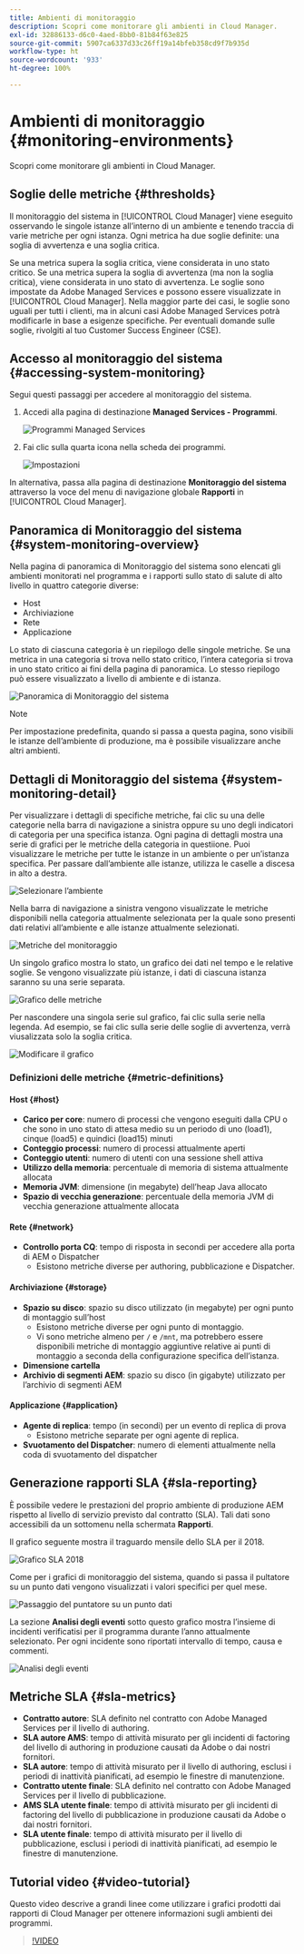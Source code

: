 ```yaml
---
title: Ambienti di monitoraggio
description: Scopri come monitorare gli ambienti in Cloud Manager.
exl-id: 32886133-d6c0-4aed-8bb0-81b84f63e825
source-git-commit: 5907ca6337d33c26ff19a14bfeb358cd9f7b935d
workflow-type: ht
source-wordcount: '933'
ht-degree: 100%

---
```



# Ambienti di monitoraggio {#monitoring-environments}

Scopri come monitorare gli ambienti in Cloud Manager.

## Soglie delle metriche {#thresholds}

Il monitoraggio del sistema in [!UICONTROL Cloud Manager] viene eseguito osservando le singole istanze all’interno di un ambiente e tenendo traccia di varie metriche per ogni istanza. Ogni metrica ha due soglie definite: una soglia di avvertenza e una soglia critica.

Se una metrica supera la soglia critica, viene considerata in uno stato critico. Se una metrica supera la soglia di avvertenza (ma non la soglia critica), viene considerata in uno stato di avvertenza. Le soglie sono impostate da Adobe Managed Services e possono essere visualizzate in [!UICONTROL Cloud Manager]. Nella maggior parte dei casi, le soglie sono uguali per tutti i clienti, ma in alcuni casi Adobe Managed Services potrà modificarle in base a esigenze specifiche. Per eventuali domande sulle soglie, rivolgiti al tuo Customer Success Engineer (CSE).

## Accesso al monitoraggio del sistema {#accessing-system-monitoring}

Segui questi passaggi per accedere al monitoraggio del sistema.

1. Accedi alla pagina di destinazione **Managed Services - Programmi**.

   ![Programmi Managed Services](/help/assets/ProgramLanding.png)

1. Fai clic sulla quarta icona nella scheda dei programmi.

   ![Impostazioni](/help/assets/first-timea1.png)


In alternativa, passa alla pagina di destinazione **Monitoraggio del sistema** attraverso la voce del menu di navigazione globale **Rapporti** in [!UICONTROL Cloud Manager].

## Panoramica di Monitoraggio del sistema {#system-monitoring-overview}

Nella pagina di panoramica di Monitoraggio del sistema sono elencati gli ambienti monitorati nel programma e i rapporti sullo stato di salute di alto livello in quattro categorie diverse:

* Host
* Archiviazione
* Rete
* Applicazione

Lo stato di ciascuna categoria è un riepilogo delle singole metriche. Se una metrica in una categoria si trova nello stato critico, l’intera categoria si trova in uno stato critico ai fini della pagina di panoramica. Lo stesso riepilogo può essere visualizzato a livello di ambiente e di istanza.

![Panoramica di Monitoraggio del sistema](/help/assets/System-Monitoring-Reports.png)

>[!NOTE]
>
>Per impostazione predefinita, quando si passa a questa pagina, sono visibili le istanze dell’ambiente di produzione, ma è possibile visualizzare anche altri ambienti.

## Dettagli di Monitoraggio del sistema {#system-monitoring-detail}

Per visualizzare i dettagli di specifiche metriche, fai clic su una delle categorie nella barra di navigazione a sinistra oppure su uno degli indicatori di categoria per una specifica istanza. Ogni pagina di dettagli mostra una serie di grafici per le metriche della categoria in questiione. Puoi visualizzare le metriche per tutte le istanze in un ambiente o per un’istanza specifica. Per passare dall’ambiente alle istanze, utilizza le caselle a discesa in alto a destra.

![Selezionare l’ambiente](/help/assets/System_Monitoring1.png)

Nella barra di navigazione a sinistra vengono visualizzate le metriche disponibili nella categoria attualmente selezionata per la quale sono presenti dati relativi all’ambiente e alle istanze attualmente selezionati.

![Metriche del monitoraggio](/help/assets/System_Monitoring2.png)

Un singolo grafico mostra lo stato, un grafico dei dati nel tempo e le relative soglie. Se vengono visualizzate più istanze, i dati di ciascuna istanza saranno su una serie separata.

![Grafico delle metriche](/help/assets/Monitoring_Graphs1.png)

Per nascondere una singola serie sul grafico, fai clic sulla serie nella legenda.
Ad esempio, se fai clic sulla serie delle soglie di avvertenza, verrà viusalizzata solo la soglia critica.

![Modificare il grafico](/help/assets/Monitoring_Graphs2.png)

### Definizioni delle metriche {#metric-definitions}

#### Host {#host}

* **Carico per core**: numero di processi che vengono eseguiti dalla CPU o che sono in uno stato di attesa medio su un periodo di uno (load1), cinque (load5) e quindici (load15) minuti
* **Conteggio processi**: numero di processi attualmente aperti
* **Conteggio utenti**: numero di utenti con una sessione shell attiva
* **Utilizzo della memoria**: percentuale di memoria di sistema attualmente allocata
* **Memoria JVM**: dimensione (in megabyte) dell’heap Java allocato
* **Spazio di vecchia generazione**: percentuale della memoria JVM di vecchia generazione attualmente allocata

#### Rete {#network}

* **Controllo porta CQ**: tempo di risposta in secondi per accedere alla porta di AEM o Dispatcher
   * Esistono metriche diverse per authoring, pubblicazione e Dispatcher.

#### Archiviazione {#storage}

* **Spazio su disco**: spazio su disco utilizzato (in megabyte) per ogni punto di montaggio sull’host
   * Esistono metriche diverse per ogni punto di montaggio.
   * Vi sono metriche almeno per `/` e `/mnt`, ma potrebbero essere disponibili metriche di montaggio aggiuntive relative ai punti di montaggio a seconda della configurazione specifica dell’istanza.
* **Dimensione cartella**
* **Archivio di segmenti AEM**: spazio su disco (in gigabyte) utilizzato per l’archivio di segmenti AEM

#### Applicazione {#application}

* **Agente di replica**: tempo (in secondi) per un evento di replica di prova
   * Esistono metriche separate per ogni agente di replica.
* **Svuotamento del Dispatcher**: numero di elementi attualmente nella coda di svuotamento del dispatcher

## Generazione rapporti SLA {#sla-reporting}

È possibile vedere le prestazioni del proprio ambiente di produzione AEM rispetto al livello di servizio previsto dal contratto (SLA). Tali dati sono accessibili da un sottomenu nella schermata **Rapporti**.

Il grafico seguente mostra il traguardo mensile dello SLA per il 2018.

![Grafico SLA 2018](/help/assets/SLA-Reports-one.png)

Come per i grafici di monitoraggio del sistema, quando si passa il pultatore su un punto dati vengono visualizzati i valori specifici per quel mese.

![Passaggio del puntatore su un punto dati](/help/assets/SLA-Reports-two.png)

La sezione **Analisi degli eventi** sotto questo grafico mostra l’insieme di incidenti verificatisi per il programma durante l’anno attualmente selezionato. Per ogni incidente sono riportati intervallo di tempo, causa e commenti.

![Analisi degli eventi](/help/assets/sla-reporting3.png)

## Metriche SLA {#sla-metrics}

* **Contratto autore**: SLA definito nel contratto con Adobe Managed Services per il livello di authoring.
* **SLA autore AMS**: tempo di attività misurato per gli incidenti di factoring del livello di authoring in produzione causati da Adobe o dai nostri fornitori.
* **SLA autore**: tempo di attività misurato per il livello di authoring, esclusi i periodi di inattività pianificati, ad esempio le finestre di manutenzione.
* **Contratto utente finale**: SLA definito nel contratto con Adobe Managed Services per il livello di pubblicazione.
* **AMS SLA utente finale**: tempo di attività misurato per gli incidenti di factoring del livello di pubblicazione in produzione causati da Adobe o dai nostri fornitori.
* **SLA utente finale**: tempo di attività misurato per il livello di pubblicazione, esclusi i periodi di inattività pianificati, ad esempio le finestre di manutenzione.

## Tutorial video {#video-tutorial}

Questo video descrive a grandi linee come utilizzare i grafici prodotti dai rapporti di Cloud Manager per ottenere informazioni sugli ambienti dei programmi.

>[!VIDEO](https://video.tv.adobe.com/v/26315/)
